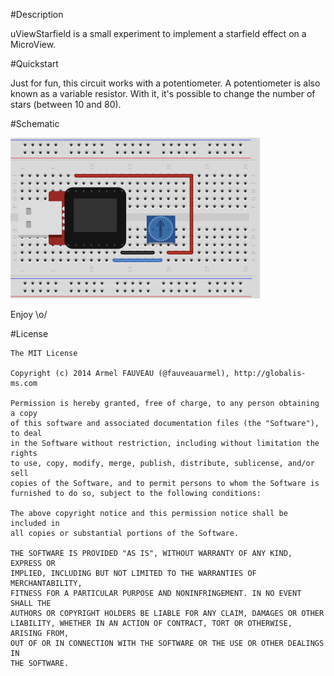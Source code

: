 #Description

uViewStarfield is a small experiment to implement a starfield effect on a MicroView.

#Quickstart

Just for fun, this circuit works with a potentiometer. A potentiometer is also known as a variable resistor. With it, it's possible to change the number of stars (between 10 and 80).

#Schematic

![Schematic](schematic.png "schematic")

Enjoy \o/

#License

~~~
The MIT License

Copyright (c) 2014 Armel FAUVEAU (@fauveauarmel), http://globalis-ms.com

Permission is hereby granted, free of charge, to any person obtaining a copy
of this software and associated documentation files (the "Software"), to deal
in the Software without restriction, including without limitation the rights
to use, copy, modify, merge, publish, distribute, sublicense, and/or sell
copies of the Software, and to permit persons to whom the Software is
furnished to do so, subject to the following conditions:

The above copyright notice and this permission notice shall be included in
all copies or substantial portions of the Software.

THE SOFTWARE IS PROVIDED "AS IS", WITHOUT WARRANTY OF ANY KIND, EXPRESS OR
IMPLIED, INCLUDING BUT NOT LIMITED TO THE WARRANTIES OF MERCHANTABILITY,
FITNESS FOR A PARTICULAR PURPOSE AND NONINFRINGEMENT. IN NO EVENT SHALL THE
AUTHORS OR COPYRIGHT HOLDERS BE LIABLE FOR ANY CLAIM, DAMAGES OR OTHER
LIABILITY, WHETHER IN AN ACTION OF CONTRACT, TORT OR OTHERWISE, ARISING FROM,
OUT OF OR IN CONNECTION WITH THE SOFTWARE OR THE USE OR OTHER DEALINGS IN
THE SOFTWARE.
~~~
